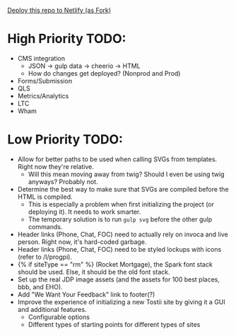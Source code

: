 [Deploy this repo to Netlify (as Fork)](https://app.netlify.com/start/deploy?repository=https://github.com/erikwoods-netlify-sites/poc)

# High Priority TODO:

* CMS integration
  * JSON -> gulp data -> cheerio -> HTML
  * How do changes get deployed? (Nonprod and Prod)
* Forms/Submission
* QLS
* Metrics/Analytics
* LTC
* Wham

# Low Priority TODO:

* Allow for better paths to be used when calling SVGs from templates. Right now they're relative.
  * Will this mean moving away from twig? Should I even be using twig anyways? Probably not.
* Determine the best way to make sure that SVGs are compiled before the HTML is compiled.
  * This is especially a problem when first initializing the project (or deploying it). It needs to work smarter.
  * The temporary solution is to run `gulp svg` before the other gulp commands.
* Header links (Phone, Chat, FOC) need to actually rely on invoca and live person. Right now, it's hard-coded garbage.
* Header links (Phone, Chat, FOC) need to be styled lockups with icons (refer to /l/progpi).
* {% if siteType == "rm" %} (Rocket Mortgage), the Spark font stack should be used. Else, it should be the old font stack.
* Set up the real JDP image assets (and the assets for 100 best places, bbb, and EHO).
* Add "We Want Your Feedback" link to footer(?)
* Improve the experience of initializing a new Tostii site by giving it a GUI and additional features.
  * Configurable options
  * Different types of starting points for different types of sites
